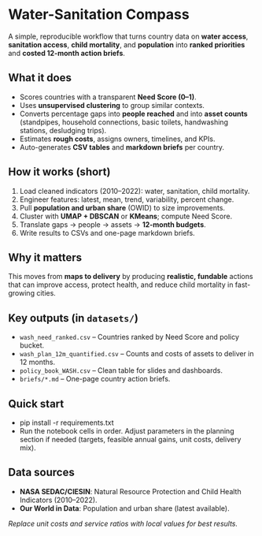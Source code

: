 # Water-Sanitation Compass

A simple, reproducible workflow that turns country data on **water access**, **sanitation access**, **child mortality**, and **population** into **ranked priorities** and **costed 12-month action briefs**.

## What it does
- Scores countries with a transparent **Need Score (0–1)**.
- Uses **unsupervised clustering** to group similar contexts.
- Converts percentage gaps into **people reached** and into **asset counts** (standpipes, household connections, basic toilets, handwashing stations, desludging trips).
- Estimates **rough costs**, assigns owners, timelines, and KPIs.
- Auto-generates **CSV tables** and **markdown briefs** per country.

## How it works (short)
1. Load cleaned indicators (2010–2022): water, sanitation, child mortality.
2. Engineer features: latest, mean, trend, variability, percent change.
3. Pull **population and urban share** (OWID) to size improvements.
4. Cluster with **UMAP + DBSCAN** or **KMeans**; compute Need Score.
5. Translate gaps → people → assets → **12-month budgets**.
6. Write results to CSVs and one-page markdown briefs.

## Why it matters
This moves from **maps to delivery** by producing **realistic, fundable** actions that can improve access, protect health, and reduce child mortality in fast-growing cities.

## Key outputs (in `datasets/`)
- `wash_need_ranked.csv` – Countries ranked by Need Score and policy bucket.
- `wash_plan_12m_quantified.csv` – Counts and costs of assets to deliver in 12 months.
- `policy_book_WASH.csv` – Clean table for slides and dashboards.
- `briefs/*.md` – One-page country action briefs.

## Quick start
- pip install -r requirements.txt
- Run the notebook cells in order. Adjust parameters in the planning section if needed
  (targets, feasible annual gains, unit costs, delivery mix).

## Data sources
- **NASA SEDAC/CIESIN**: Natural Resource Protection and Child Health Indicators (2010–2022).
- **Our World in Data**: Population and urban share (latest available).

*Replace unit costs and service ratios with local values for best results.*
